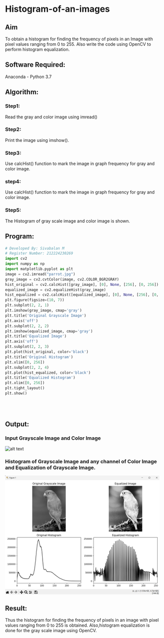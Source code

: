 # Histogram-of-an-images
## Aim
To obtain a histogram for finding the frequency of pixels in an Image with pixel values ranging from 0 to 255. Also write the code using OpenCV to perform histogram equalization.

## Software Required:
Anaconda - Python 3.7

## Algorithm:
### Step1:
Read the gray and color image using imread()

### Step2:
Print the image using imshow().



### Step3:
Use calcHist() function to mark the image in graph frequency for gray and color image.

### step4:
Use calcHist() function to mark the image in graph frequency for gray and color image.

### Step5:
The Histogram of gray scale image and color image is shown.


## Program:
```python
# Developed By: Sivabalan M
# Register Number: 212224230269
import cv2
import numpy as np
import matplotlib.pyplot as plt
image = cv2.imread("parrot.jpg")
gray_image = cv2.cvtColor(image, cv2.COLOR_BGR2GRAY)
hist_original = cv2.calcHist([gray_image], [0], None, [256], [0, 256])
equalized_image = cv2.equalizeHist(gray_image)
hist_equalized = cv2.calcHist([equalized_image], [0], None, [256], [0, 256])
plt.figure(figsize=(10, 7))
plt.subplot(2, 2, 1)
plt.imshow(gray_image, cmap='gray')
plt.title('Original Grayscale Image')
plt.axis('off')
plt.subplot(2, 2, 2)
plt.imshow(equalized_image, cmap='gray')
plt.title('Equalized Image')
plt.axis('off')
plt.subplot(2, 2, 3)
plt.plot(hist_original, color='black')
plt.title('Original Histogram')
plt.xlim([0, 256])
plt.subplot(2, 2, 4)
plt.plot(hist_equalized, color='black')
plt.title('Equalized Histogram')
plt.xlim([0, 256])
plt.tight_layout()
plt.show()





```
## Output:
### Input Grayscale Image and Color Image

![alt text](parrot.png)
### Histogram of Grayscale Image and any channel of Color Image and  Equalization of Grayscale Image.

![alt text](image.png)


## Result: 
Thus the histogram for finding the frequency of pixels in an image with pixel values ranging from 0 to 255 is obtained. Also,histogram equalization is done for the gray scale image using OpenCV.
